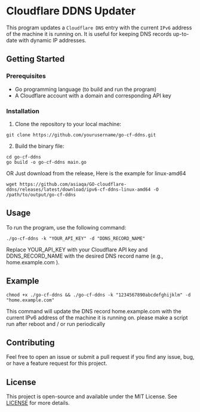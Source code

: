 # Cloudflare DDNS Updater 
 
This program updates a `Cloudflare DNS` entry with the current `IPv6` address of the machine it is running on. It is useful for keeping DNS records up-to-date with dynamic IP addresses. 
 
## Getting Started 
 
### Prerequisites 
 
- Go programming language (to build and run the program) 
- A Cloudflare account with a domain and corresponding API key 
 
### Installation 
 
1. Clone the repository to your local machine:
```
git clone https://github.com/yourusername/go-cf-ddns.git
```
2. Build the binary file:
```
cd go-cf-ddns
go build -o go-cf-ddns main.go
```
OR
Just download from the release, Here is the example for linux-amd64
```
wget https://github.com/asiaqa/GO-cloudflare-ddns/releases/latest/download/ipv6-cf-ddns-linux-amd64 -O /path/to/output/go-cf-ddns
```
## Usage 
 
To run the program, use the following command:
```
./go-cf-ddns -k "YOUR_API_KEY" -d "DDNS_RECORD_NAME"
```
Replace  YOUR_API_KEY  with your Cloudflare API key and  DDNS_RECORD_NAME  with the desired DNS record name (e.g.,  home.example.com ). 
 
## Example
```
chmod +x ./go-cf-ddns && ./go-cf-ddns -k "1234567890abcdefghijklm" -d "home.example.com"
```
This command will update the DNS record  home.example.com  with the current IPv6 address of the machine it is running on. please make a script run after reboot and / or run periodically 
 
## Contributing 
 
Feel free to open an issue or submit a pull request if you find any issue, bug, or have a feature request for this project. 
 
## License 
 
This project is open-source and available under the MIT License. See [LICENSE](LICENSE) for more details.
